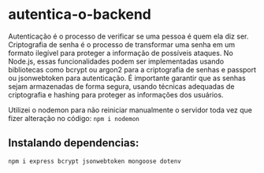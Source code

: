 # autentica-o-backend

Autenticação é o processo de verificar se uma pessoa é quem ela diz ser. Criptografia de senha é o processo de transformar uma senha em um formato ilegível para proteger a informação de possíveis ataques. No Node.js, essas funcionalidades podem ser implementadas usando bibliotecas como bcrypt ou argon2 para a criptografia de senhas e passport ou jsonwebtoken para autenticação. É importante garantir que as senhas sejam armazenadas de forma segura, usando técnicas adequadas de criptografia e hashing para proteger as informações dos usuários. 

Utilizei o nodemon para não reiniciar manualmente o servidor toda vez que fizer alteração no código: `npm i nodemon`

## Instalando dependencias:

`npm i express bcrypt jsonwebtoken mongoose dotenv`

